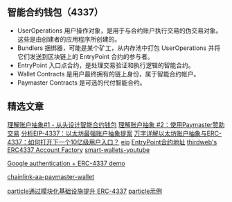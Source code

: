 ## 智能合约钱包（4337）
- UserOperations 用户操作对象，是用于与合约账户执行交易的伪交易对象。这些是由创建者的应用程序所创建的。
- Bundlers 捆绑器，可能是某个矿工，从内存池中打包 UserOperations 并将它们发送到区块链上的 EntryPoint 合约的参与者。
- EntryPoint 入口点合约，是处理交易验证和执行逻辑的智能合约。
- Wallet Contracts 是用户最终拥有的链上身份，属于智能合约帐户。
- Paymaster Contracts 是可选的代付智能合约。

## 精选文章
[理解账户抽象#1 - 从头设计智能合约钱包](https://learnblockchain.cn/article/5426)
[理解账户抽象 #2：使用Paymaster赞助交易](https://learnblockchain.cn/article/5432)
[分析EIP-4337：以太坊最强账户抽象提案](https://learnblockchain.cn/article/5768)
[万字详解以太坊账户抽象与ERC-4337：如何打开下一个10亿级用户入口？](https://www.panewslab.com/zh/articledetails/2tx7w80g.html)
[eip](https://eips.ethereum.org/EIPS/eip-4337)
[EntryPoint合约地址](https://blockscan.com/address/0x0576a174D229E3cFA37253523E645A78A0C91B57)
[thirdweb's ERC4337 Account Factory](https://thirdweb.com/thirdweb.eth/AccountFactory)
[smart-wallets-youtube](https://github.com/thirdweb-example/smart-wallets-youtube)

[Google authentication + ERC-4337 demo](https://github.com/JohnRising/example-login-erc4337/tree/main)

[chainlink-aa-paymaster-wallet](https://github.com/taijusanagi/chainlink-aa-paymaster-wallet/tree/main)


[particle通过模块化基础设施提升 ERC-4337](https://blog.particle.network/announcing-our-smart-wallet-as-a-service-modular-stack-upgrading-waas-with-erc-4337/)
[particle示例](https://opbnb-airdrop.particle.network/)